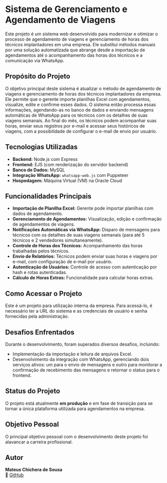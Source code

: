 # Sistema de Gerenciamento e Agendamento de Viagens

Este projeto é um sistema web desenvolvido para modernizar e otimizar o processo de agendamento de viagens e gerenciamento de horas dos técnicos implantadores em uma empresa. Ele substitui métodos manuais por uma solução automatizada que abrange desde a importação de agendamentos até o acompanhamento das horas dos técnicos e a comunicação via WhatsApp.

## Propósito do Projeto

O objetivo principal deste sistema é atualizar o método de agendamento de viagens e gerenciamento de horas dos técnicos implantadores da empresa. Ele permite que o gerente importe planilhas Excel com agendamentos, visualize, edite e confirme esses dados. O sistema então processa essas informações, agendando-as no banco de dados e enviando mensagens automáticas de WhatsApp para os técnicos com os detalhes de suas viagens semanais. Ao final do mês, os técnicos podem acompanhar suas horas, enviar seus registros por e-mail e acessar seus históricos de viagens, com a possibilidade de configurar o e-mail de envio por usuário.

## Tecnologias Utilizadas

* **Backend:** Node.js com Express  
* **Frontend:** EJS (com renderização do servidor backend)  
* **Banco de Dados:** MySQL  
* **Integração WhatsApp:** `whatsapp-web.js` com Puppeteer  
* **Hospedagem:** Máquina Virtual (VM) na Oracle Cloud  

## Funcionalidades Principais

* **Importação de Planilha Excel:** Gerente pode importar planilhas com dados de agendamento.
* **Gerenciamento de Agendamentos:** Visualização, edição e confirmação de agendamentos de viagens.
* **Notificações Automáticas via WhatsApp:** Disparo de mensagens para técnicos com os detalhes de suas viagens semanais (para até 5 técnicos e 2 vendedores simultaneamente).
* **Controle de Horas dos Técnicos:** Acompanhamento das horas trabalhadas pelos técnicos.
* **Envio de Relatórios:** Técnicos podem enviar suas horas e viagens por e-mail, com configuração de e-mail por usuário.
* **Autenticação de Usuários:** Controle de acesso com autenticação por hash e rotas autenticadas.
* **Cálculo de Horas Extras:** Funcionalidade para calcular horas extras.

## Como Acessar o Projeto

Este é um projeto para utilização interna da empresa. Para acessá-lo, é necessário ter a URL do sistema e as credenciais de usuário e senha fornecidas pela administração.

## Desafios Enfrentados

Durante o desenvolvimento, foram superados diversos desafios, incluindo:

* Implementação da importação e leitura de arquivos Excel.
* Desenvolvimento da integração com WhatsApp, gerenciando dois serviços ativos: um para o envio de mensagens e outro para monitorar a confirmação de recebimento das mensagens e retornar o status para o frontend.

## Status do Projeto

O projeto está atualmente **em produção** e em fase de transição para se tornar a única plataforma utilizada para agendamentos na empresa.

## Objetivo Pessoal

O principal objetivo pessoal com o desenvolvimento deste projeto foi alavancar a carreira profissional.

## Autor

**Mateus Chichera de Sousa**  
🔗 [GitHub](https://github.com/MateusChichera)
